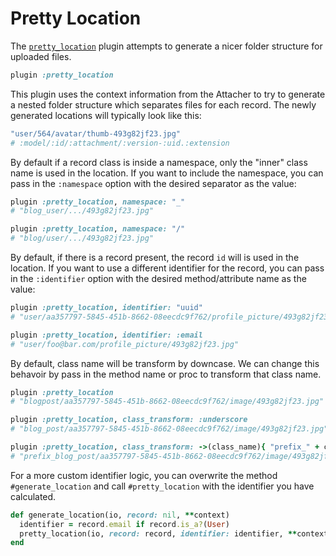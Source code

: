 # Pretty Location

The [`pretty_location`][pretty_location] plugin attempts to generate a nicer
folder structure for uploaded files.

```rb
plugin :pretty_location
```

This plugin uses the context information from the Attacher to try to generate a
nested folder structure which separates files for each record. The newly
generated locations will typically look like this:

```rb
"user/564/avatar/thumb-493g82jf23.jpg"
# :model/:id/:attachment/:version-:uid.:extension
```

By default if a record class is inside a namespace, only the "inner" class name
is used in the location. If you want to include the namespace, you can pass in
the `:namespace` option with the desired separator as the value:

```rb
plugin :pretty_location, namespace: "_"
# "blog_user/.../493g82jf23.jpg"

plugin :pretty_location, namespace: "/"
# "blog/user/.../493g82jf23.jpg"
```

By default, if there is a record present, the record `id` will is used in the location.
If you want to use a different identifier for the record, you can pass in
the `:identifier` option with the desired method/attribute name as the value:

```rb
plugin :pretty_location, identifier: "uuid"
# "user/aa357797-5845-451b-8662-08eecdc9f762/profile_picture/493g82jf23.jpg"

plugin :pretty_location, identifier: :email
# "user/foo@bar.com/profile_picture/493g82jf23.jpg"
```

By default, class name will be transform by downcase. We can change this behavoir by pass in the method name or proc to transform that class name.

```ruby
plugin :pretty_location
# "blogpost/aa357797-5845-451b-8662-08eecdc9f762/image/493g82jf23.jpg"

plugin :pretty_location, class_transform: :underscore
# "blog_post/aa357797-5845-451b-8662-08eecdc9f762/image/493g82jf23.jpg"

plugin :pretty_location, class_transform: ->(class_name){ "prefix_" + class_name.underscore }
# "prefix_blog_post/aa357797-5845-451b-8662-08eecdc9f762/image/493g82jf23.jpg"
```



For a more custom identifier logic, you can overwrite the method
`#generate_location` and call `#pretty_location` with the identifier you have
calculated.

```rb
def generate_location(io, record: nil, **context)
  identifier = record.email if record.is_a?(User)
  pretty_location(io, record: record, identifier: identifier, **context)
end
```

[pretty_location]: /lib/shrine/plugins/pretty_location.rb
